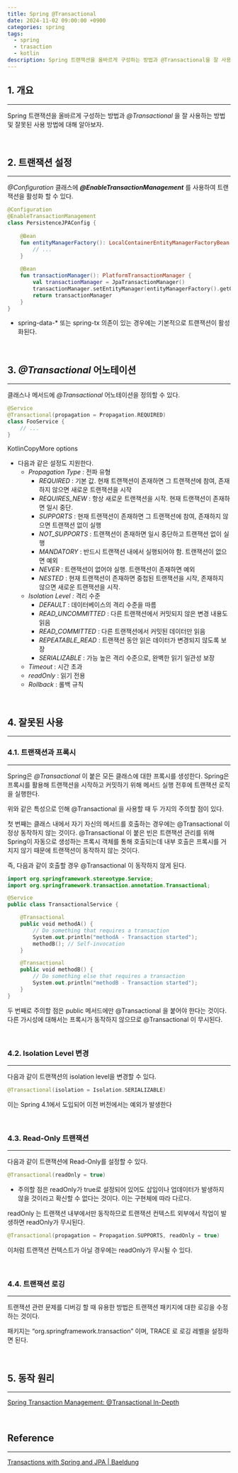 ```yaml
---
title: Spring @Transactional
date: 2024-11-02 09:00:00 +0900
categories: spring
tags:
  - spring
  - trasaction
  - kotlin
description: Spring 트랜잭션을 올바르게 구성하는 방법과 @Transactional을 잘 사용하는 방법
---
```


## 1. 개요

---

Spring 트랜잭션을 올바르게 구성하는 방법과 _@Transactional_ 을 잘 사용하는 방법 및 잘못된 사용 방법에 대해 알아보자.

<br/>

## 2. 트랜잭션 설정

---

_@Configuration_ 클래스에 **_@EnableTransactionManagement_** 를 사용하여 트랜잭션을 활성화 할 수 있다.

```kotlin
@Configuration
@EnableTransactionManagement
class PersistenceJPAConfig {
    
    @Bean
    fun entityManagerFactory(): LocalContainerEntityManagerFactoryBean {
        // ...
    }
    
    @Bean
    fun transactionManager(): PlatformTransactionManager {
        val transactionManager = JpaTransactionManager()
        transactionManager.setEntityManager(entityManagerFactory().getObject())
        return transactionManager
    }
}
```

- spring-data-* 또는 spring-tx 의존이 있는 경우에는 기본적으로 트랜잭션이 활성화된다.

<br/>

## 3. _@Transactional_ 어노테이션

---

클래스나 메서드에 _@Transactional_ 어노테이션을 정의할 수 있다.

```kotlin
@Service
@Transactional(propagation = Propagation.REQUIRED)
class FooService {
	// ...
}
```

KotlinCopyMore options

- 다음과 같은 설정도 지원한다.
	- _Propagation Type :_ 전파 유형
		- _REQUIRED_ : 기본 값. 현재 트랜잭션이 존재하면 그 트랜잭션에 참여, 존재하지 않으면 새로운 트랜잭션을 시작
        - _REQUIRES_NEW_ : 항상 새로운 트랜잭션을 시작. 현재 트랜잭션이 존재하면 일시 중단.
        - _SUPPORTS_ : 현재 트랜잭션이 존재하면 그 트랜잭션에 참여, 존재하지 않으면 트랜잭션 없이 실행
        - _NOT_SUPPORTS_ : 트랜잭션이 존재하면 일시 중단하고 트랜잭션 없이 실행
        - _MANDATORY_ : 반드시 트랜잭션 내에서 실행되어야 함. 트랜잭션이 없으면 예외
        - _NEVER_ : 트랜잭션이 없어야 실행. 트랜잭션이 존재하면 예외
        - _NESTED_ : 현재 트랜잭션이 존재하면 중첩된 트랜잭션을 시작, 존재하지 않으면 새로운 트랜잭션을 시작.
    - _Isolation Level :_ 격리 수준
        - _DEFAULT_ : 데이터베이스의 격리 수준을 따름
        - _READ_UNCOMMITTED_ : 다른 트랜잭션에서 커밋되지 않은 변경 내용도 읽음
        - _READ_COMMITTED_ : 다른 트랜잭션에서 커밋된 데이터만 읽음
        - _REPEATABLE_READ_ : 트랜잭션 동안 읽은 데이터가 변경되지 않도록 보장
        - _SERIALIZABLE_ : 가능 높은 격리 수준으로, 완벽한 읽기 일관성 보장
    - _Timeout_ : 시간 초과
    - _readOnly_ : 읽기 전용
    - _Rollback_ : 롤백 규칙

<br/>

## 4. 잘못된 사용
---

### 4.1. 트랜잭션과 프록시
---

Spring은 _@Transactional_ 이 붙은 모든 클래스에 대한 프록시를 생성한다. Spring은 프록시를 활용해 트랜잭션을 시작하고 커밋하기 위해 메서드 실행 전후에 트랜잭션 로직을 실행한다.

위와 같은 특성으로 인해 @Transactional 을 사용할 때 두 가지의 주의할 점이 있다.

첫 번째는 클래스 내에서 자기 자신의 메서드를 호출하는 경우에는 @Transactional 이 정상 동작하지 않는 것이다. @Transactional 이 붙은 빈은 트랜잭션 관리를 위해 Spring이 자동으로 생성하는 프록시 객체를 통해 호출되는데 내부 호출은 프록시를 거치지 않기 때문에 트랜잭션이 동작하지 않는 것이다.

즉, 다음과 같이 호출할 경우 @Transactional 이 동작하지 않게 된다.

```kotlin
import org.springframework.stereotype.Service;
import org.springframework.transaction.annotation.Transactional;

@Service
public class TransactionalService {

    @Transactional
    public void methodA() {
        // Do something that requires a transaction
        System.out.println("methodA - Transaction started");
        methodB(); // Self-invocation
    }

    @Transactional
    public void methodB() {
        // Do something else that requires a transaction
        System.out.println("methodB - Transaction started");
    }
}
```

두 번째로 주의할 점은 public 메서드에만 @Transactional 을 붙어야 한다는 것이다. 다른 가시성에 대해서는 프록시가 동작하지 않으므로 @Transactional 이 무시된다.

<br/>

### 4.2. Isolation Level 변경
---

다음과 같이 트랜잭션의 isolation level을 변경할 수 있다.

```kotlin
@Transactional(isolation = Isolation.SERIALIZABLE)
```

이는 Spring 4.1에서 도입되어 이전 버전에서는 예외가 발생한다

<br/>

### 4.3. Read-Only 트랜잭션
---

다음과 같이 트랜잭션에 Read-Only를 설정할 수 있다.

```kotlin
@Transactional(readOnly = true)
```

- 주의할 점은 readOnly가 true로 설정되어 있어도 삽입이나 업데이터가 발생하지 않을 것이라고 확신할 수 없다는 것이다. 이는 구현체에 따라 다르다.

readOnly 는 트랜잭션 내부에서만 동작하므로 트랜잭션 컨텍스트 외부에서 작업이 발생하면 readOnly가 무시된다.

```kotlin
@Transactional(propagation = Propagation.SUPPORTS, readOnly = true)
```

이처럼 트랜잭션 컨텍스트가 아닐 경우에는 readOnly가 무시될 수 있다.

<br/>

### 4.4. 트랜잭션 로깅
---

트랜잭션 관련 문제를 디버깅 할 때 유용한 방법은 트랜잭션 패키지에 대한 로깅을 수정하는 것이다.

패키지는 “org.springframework.transaction” 이며, TRACE 로 로깅 레벨을 설정하면 된다.

<br/>

## 5. 동작 원리
---

[Spring Transaction Management: @Transactional In-Depth](https://www.marcobehler.com/guides/spring-transaction-management-transactional-in-depth)

<br/>

## Reference
---

[Transactions with Spring and JPA \| Baeldung](https://www.baeldung.com/transaction-configuration-with-jpa-and-spring)